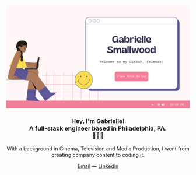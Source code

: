 <img src="Github Header.png">


<h3 align="center">Hey, I'm Gabrielle! 
  <br> A full-stack engineer based in Philadelphia, PA. <br> 👩🏽‍💻 </h3>
<p align="center">With a background in Cinema, Television and Media Production, I went from creating company content to coding it.</p>

<div align="center"><a href="mailto:smallwoodgabrielle@gmail.com">Email</a> — <a href="https://www.linkedin.com/in/gabriellesmallwood/">Linkedin</a></div>

<!---
command-gab/command-gab is a ✨ special ✨ repository because its `README.md` (this file) appears on your GitHub profile.
You can click the Preview link to take a look at your changes.
--->
